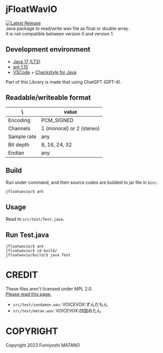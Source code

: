# jFloatWavIO
[![Latest Release](https://gitlab.com/f-matano44/jfloatwavio/-/badges/release.svg)](https://gitlab.com/f-matano44/jfloatwavio/-/releases) <br>
Java package to read/write wav file as float or double array. <br>
It is not compatible between version 0 and version 1.


## Development environment
* [Java 17 (LTS)](https://adoptium.net/temurin/releases/?version=17)
* [ant 1.10](https://ant.apache.org/bindownload.cgi)
* [VSCode](https://code.visualstudio.com/) + [Checkstyle for Java](https://marketplace.visualstudio.com/items?itemName=shengchen.vscode-checkstyle)

Part of this Library is made that using ChatGPT (GPT-4).


## Readable/writeable format
| \ |value|
|---|-----|
|Encoding|PCM_SIGNED|
|Channels|1 (monoral) or 2 (stereo)|
|Sample rate|any|
|Bit depth|8, 16, 24, 32|
|Endian|any|


## Build
Run under command, and then source codes are builded to jar file in `bin/`.
```SH
jfloatwavio/$ ant
```

## Usage
Read to `src/test/Test.java`.

## Run Test.java
```SH
jfloatwavio/$ ant
jfloatwavio/$ cd build/
jfloatwavio/build/$ java Test
```

# CREDIT
These files aren't licensed under MPL 2.0.<br>
[Please read this page.](https://zunko.jp/con_ongen_kiyaku.html)
* `src/test/zundamon.wav`: VOICEVOX:ずんだもん
* `src/test/metan.wav`: VOICEVOX:四国めたん

# COPYRIGHT
Copyright 2023 Fumiyoshi MATANO<br>

